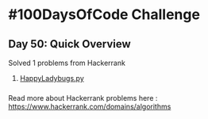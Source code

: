# #100DaysOfCode Challenge
## Day 50: Quick Overview
Solved 1 problems from Hackerrank  
1. [HappyLadybugs.py](https://github.com/divyatejakotteti/100DaysOfCode/blob/master/Day%2050/HappyLadybugs.py)
### 
Read more about Hackerrank problems here : https://www.hackerrank.com/domains/algorithms